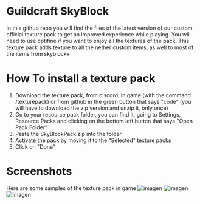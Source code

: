# Guildcraft SkyBlock
In this github repo you will find the files of the latest version of our custom official texture pack to get an improved experience while playing. You will need to use optifine if you want to enjoy all the textures of the pack.
This texture pack adds texture to all the nether custom items, as well to most of the items from skyblock+

# How To install a texture pack
  1. Download the texture pack, from discord, in game (with the command /texturepack) or from github in the green button that says "code" (you will have to download the zip version and unzip it, only once)
  2. Go to  your resource pack folder, you can find it, going to Settings, Resource Packs and clicking on the bottom left button that says "Open Pack Folder"
  3. Paste the SkyBlockPack.zip into the folder
  4. Activate the pack by moving it to the "Selected" texture packs
  5. Click on "Done"

# Screenshots
Here are some samples of the texture pack in game
![imagen](https://user-images.githubusercontent.com/69503046/187894313-938302c0-9fac-4d21-9168-2adfdfad2b9a.png)
![imagen](https://user-images.githubusercontent.com/69503046/187894320-a7b2cc42-f421-41ea-ada4-1f65930d2af5.png)
![imagen](https://user-images.githubusercontent.com/69503046/187894327-62dc3742-9def-4e8a-b129-658294aad452.png)
